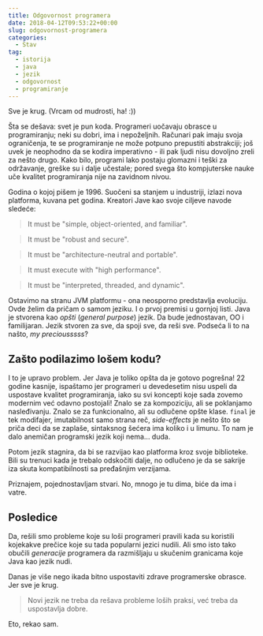 ```yaml
---
title: Odgovornost programera
date: 2018-04-12T09:53:22+00:00
slug: odgovornost-programera
categories:
  - Stav
tag:
  - istorija
  - java
  - jezik
  - odgovornost
  - programiranje
---
```


Sve je krug. (Vrcam od mudrosti, ha! :))

<!--more-->

Šta se dešava: svet je pun koda. Programeri uočavaju obrasce u programiranju; neki su dobri, ima i nepoželjnih. Računari pak imaju svoja ograničenja, te se programiranje ne može potpuno prepustiti abstrakciji; još uvek je neophodno da se kodira imperativno - ili pak ljudi nisu dovoljno zreli za nešto drugo. Kako bilo, programi lako postaju glomazni i teški za održavanje, greške su i dalje učestale; pored svega što kompjuterske nauke uče kvalitet programiranja nije na zavidnom nivou.

Godina o kojoj pišem je 1996. Suočeni sa stanjem u industriji, izlazi nova platforma, kuvana pet godina. Kreatori Jave kao svoje ciljeve navode sledeće:

> It must be "simple, object-oriented, and familiar".

> It must be "robust and secure".

> It must be "architecture-neutral and portable".

> It must execute with "high performance".

> It must be "interpreted, threaded, and dynamic".

Ostavimo na stranu JVM platformu - ona neosporno predstavlja evoluciju. Ovde želim da pričam o samom jeziku. I o prvoj premisi u gornjoj listi. Java je stvorena kao _opšti_ (_general purpose_) jezik. Da bude jednostavan, OO i familijaran. Jezik stvoren za sve, da spoji sve, da reši sve. Podseća li to na našto, _my preciousssss_?

## Zašto podilazimo lošem kodu?

I to je upravo problem. Jer Java je toliko opšta da je gotovo pogrešna! 22 godine kasnije, ispaštamo jer programeri u devedesetim nisu uspeli da uspostave kvalitet programiranja, iako su svi koncepti koje sada zovemo modernim već odavno postojali! Znalo se za kompoziciju, ali se poklanjamo nasleđivanju. Znalo se za funkcionalno, ali su odlučene opšte klase. `final` je tek modifajer, imutabilnost samo strana reč, _side-effects_ je nešto što se priča deci da se zaplaše, sintaksnog šećera ima koliko i u limunu. To nam je dalo anemičan programski jezik koji nema... duda.

Potom jezik stagnira, da bi se razvijao kao platforma kroz svoje biblioteke. Bili su trenuci kada je trebalo odskočiti dalje, no odlučeno je da se sakrije iza skuta kompatibilnosti sa pređašnjim verzijama.

Priznajem, pojednostavljam stvari. No, mnogo je tu dima, biće da ima i vatre.

## Posledice

Da, rešili smo probleme koje su loši programeri pravili kada su koristili kojekakve prečice koje su tada popularni jezici nudili. Ali smo isto tako obučili _generacije_ programera da razmišljaju u skučenim granicama koje Java kao jezik nudi.

Danas je više nego ikada bitno uspostaviti zdrave programerske obrasce. Jer sve je krug.

> Novi jezik ne treba da rešava probleme loših praksi, već treba da uspostavlja dobre.

Eto, rekao sam.
